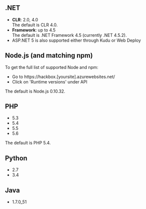 ## .NET
* **CLR**: 2.0, 4.0  
The default is CLR 4.0.   
* **Framework**: up to 4.5  
The default is .NET Framework 4.5 (currently .NET 4.5.2).
* ASP.NET 5 is also supported either through Kudu or Web Deploy

## Node.js (and matching npm)

To get the full list of supported Node and npm:

* Go to https://hackbox.[yoursite].azurewebsites.net/
* Click on 'Runtime versions' under API 

The default is Node.js 0.10.32.

## PHP
* 5.3
* 5.4
* 5.5
* 5.6

The default is PHP 5.4. 

## Python
* 2.7
* 3.4

## Java
* 1.7.0_51